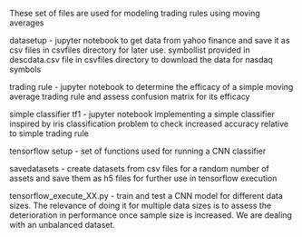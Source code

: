 These set of files are used for modeling trading rules using moving averages

datasetup - jupyter notebook to get data from yahoo finance and save it as csv files in csvfiles directory for later use.
            symbollist provided in descdata.csv file in csvfiles directory to download the data for nasdaq symbols

trading rule - jupyter notebook to determine the efficacy of a simple moving average trading rule and assess confusion matrix for its efficacy

simple classifier tf1 - jupyter notebook implementing a simple classifier inspired by iris classification problem to check increased accuracy relative to simple trading rule

tensorflow setup - set of functions used for running a CNN classifier

savedatasets - create datasets from csv files for a random number of assets and save them as h5 files for further use in tensorflow execution

tensorflow_execute_XX.py - train and test a CNN model for different data sizes. The relevance of doing it for multiple data sizes is to assess the deterioration in performance once sample size is increased. We are dealing with an unbalanced dataset.
